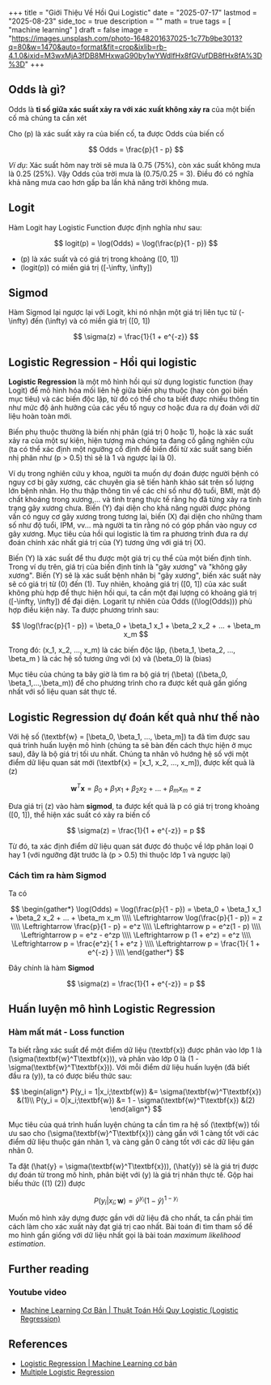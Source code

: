 +++
title = "Giới Thiệu Về Hồi Qui Logistic"
date = "2025-07-17"
lastmod = "2025-08-23"
side_toc = true
description = ""
math = true
tags = [ 
    "machine learning"
]
draft = false 
image = "https://images.unsplash.com/photo-1648201637025-1c77b9be3013?q=80&w=1470&auto=format&fit=crop&ixlib=rb-4.1.0&ixid=M3wxMjA3fDB8MHxwaG90by1wYWdlfHx8fGVufDB8fHx8fA%3D%3D"
+++

## Odds là gì?

Odds là **tỉ số giữa xác suất xảy ra với xác xuất không xảy ra** của một biến cố mà chúng ta cần xét 

Cho \(p\) là xác suất xảy ra của biến cố, ta được Odds của biến cố

$$
   Odds = \frac{p}{1 - p}
$$

*Ví dụ*: Xác suất hôm nay trời sẽ mưa là 0.75 (75%), còn xác suất không mưa là 0.25 (25%). Vậy Odds của trời mưa là \(0.75/0.25 = 3\). Điều đó có nghĩa khả năng mưa cao hơn gấp ba lần khả năng trời không mưa.


## Logit

Hàm Logit hay Logistic Function được định nghĩa như sau:

$$
   logit(p) = \log(Odds) = \log(\frac{p}{1 - p})
$$

- \(p\) là xác suất và có giá trị trong khoảng \([0, 1]\)
- \(logit(p)\) có miền giá trị \([-\infty, \infty]\)

## Sigmod

Hàm Sigmod lại ngược lại với Logit, khi nó nhận một giá trị liên tục từ \(-\infty\) đến \(\infty\) và có miền giá trị \([0, 1]\)

$$
  \sigma(z) = \frac{1}{1 + e^{-z}}
$$


## Logistic Regression - Hồi qui logistic

**Logistic Regression** là một mô hình hồi qui sử dụng logistic function (hay Logit) để
mô hình hóa mối liên hệ giữa biến phụ thuộc (hay còn gọi biến mục
tiêu) và các biến độc lập, từ đó có thể cho ta biết được nhiều
thông tin như mức độ ảnh hưởng của các yếu tố nguy cơ hoặc đưa
ra dự đoán với dữ liệu hoàn toàn mới.

Biến phụ thuộc thường là biến nhị phân (giá trị 0 hoặc 1), hoặc là
xác suất xảy ra của một sự kiện, hiện tượng mà chúng ta đang cố
gắng nghiên cứu (ta có thể xác định một ngưỡng cố định để biến đổi
từ xác suất sang biến nhị phân như \(p > 0.5\) thì sẽ là 1 và
ngược lại là 0).

Ví dụ trong nghiên cứu y khoa, người ta muốn dự đoán được người 
bệnh có nguy cơ bị gãy xương, các chuyên gia sẽ tiến hành khảo 
sát trên số lượng lớn bệnh nhân. Họ thu thập thông tin về các chỉ
số như độ tuổi, BMI, mật độ chất khoáng trong xương,... và tình trạng thực
tế rằng họ đã từng xảy ra tình trạng gãy xương chưa. Biến \(Y\) đại
diện cho khả năng người được phỏng vấn có nguy cơ gãy xương trong
tương lai, biến \(X\) đại diện cho những tham số như độ tuổi, IPM, vv... 
mà người ta tin rằng nó có góp phần vào nguy cơ gãy xương. Mục
tiêu của hồi qui logistic là tìm ra phương trình đưa ra dự đoán chính
xác nhất giá trị của \(Y\) tương ứng với giá trị \(X\).

Biến \(Y\) là xác suất để thu được một giá trị cụ thể của một
biến định tính. Trong ví dụ trên, giá trị của biến định tính là "gãy
xương" và "không gãy xương". Biến \(Y\) sẽ là xác suất bệnh nhân bị "gãy
xương", biến xác suất này sẽ có giá trị từ \(0\) đến \(1\). Tuy nhiên, 
khoảng giá trị \([0, 1]\) của xác suất không phù hợp để thực hiện hồi qui, 
ta cần một đại lượng có khoảng giá trị \([-\infty, \infty]\) để đại diện. Logarit tự nhiên của 
Odds (\(\log(Odds)\)) phù hợp điều kiện này. Ta được phương trình sau:

$$
  \log(\frac{p}{1 - p}) = \beta_0 + \beta_1 x_1 + \beta_2 x_2 + ... + \beta_m x_m
$$

Trong đó: \(x_1, x_2, ..., x_m\) là các biến độc lập, \(\beta_1, \beta_2, ..., \beta_m \)
là các hệ số tương ứng với \(x\) và \(\beta_0\) là \(bias\)

Mục tiêu của chúng ta bây giờ là tìm ra bộ giá trị \(\beta\) (\(\beta_0, \beta_1,...,\beta_m\))
để cho phương trình cho ra được kết quả gần giống nhất với số liệu quan sát thực tế.

## Logistic Regression dự đoán kết quả như thế nào

Với hệ số \(\textbf{w} = [\beta_0, \beta_1, ..., \beta_m]\) ta đã tìm được sau
quá trình huấn luyện mô hình (chúng ta sẽ bàn đến cách thực hiện ở
mục sau), đây là bộ giá trị tối ưu nhất. Chúng ta nhân vô hướng hệ số với 
một điểm dữ liệu quan sát mới \(\textbf{x} = [x_1, x_2, ..., x_m]\), được kết quả là \(z\)

$$
 \textbf{w}^T\textbf{x} = \beta_0 + \beta_1 x_1 + \beta_2 x_2 + ... + \beta_m x_m = z
$$

Đưa giá trị \(z\) vào hàm **sigmod**, ta được kết quả là p có giá trị 
trong khoảng \([0, 1]\), thể hiện xác suất có xảy ra biến cố 

$$
  \sigma(z) = \frac{1}{1 + e^{-z}} = p
$$

Từ đó, ta xác định điểm dữ liệu quan sát được đó 
thuộc về lớp phân loại 0 hay 1 (với ngưỡng đặt trước là \(p > 0.5\) thì thuộc lớp 1 và ngược lại)

### Cách tìm ra hàm Sigmod

Ta có 

$$
\begin{gather*}
\log(Odds) = \log(\frac{p}{1 - p}) = \beta_0 + \beta_1 x_1 + \beta_2 x_2 + ... + \beta_m x_m \\\\
\Leftrightarrow \log(\frac{p}{1 - p}) = z \\\\
\Leftrightarrow \frac{p}{1 - p} = e^z \\\\ 
\Leftrightarrow p = e^z(1 - p) \\\\
\Leftrightarrow p = e^z - e^zp \\\\
\Leftrightarrow p (1 + e^z) = e^z \\\\
\Leftrightarrow p = \frac{e^z}{ 1 + e^z }  \\\\
\Leftrightarrow p = \frac{1}{ 1 + e^{-z} }  \\\\
\end{gather*}
$$

Đây chính là hàm **Sigmod** 

$$
  \sigma(z) = \frac{1}{1 + e^{-z}} = p
$$

## Huấn luyện mô hình Logistic Regression

### Hàm mất mát - Loss function

Ta biết rằng xác suất để một điểm dữ liệu \(\textbf{x}\) được phân vào lớp 1
là \(\sigma(\textbf{w}^T\textbf{x})\), và phân vào lớp 0 là 
\(1 - \sigma(\textbf{w}^T\textbf{x})\). Với mỗi điểm dữ liệu huấn luyện (đã biết đầu ra \(y\)),
ta có được biểu thức sau:

$$
\begin{align*}
   P(y_i = 1|x_i;\textbf{w}) &=     \sigma(\textbf{w}^T\textbf{x}) &(1)\\
   P(y_i = 0|x_i;\textbf{w}) &= 1 - \sigma(\textbf{w}^T\textbf{x}) &(2)
\end{align*}
$$

Mục tiêu của quá trình huấn luyện chúng ta cần tìm ra hệ số \(\textbf{w}\)
tối ưu sao cho \(\sigma(\textbf{w}^T\textbf{x})\) càng gần với 1 càng tốt với các điểm dữ liệu
thuộc gán nhãn 1, và càng gần 0 càng tốt với các dữ liệu gán nhãn 0.

Ta đặt \(\hat{y} = \sigma(\textbf{w}^T\textbf{x})\), \(\hat{y}\) sẽ là giá trị được dự đoán từ trong
mô hình, phân biệt với \(y\) là giá trị nhãn thực tế. Gộp hai biểu thức \((1) (2)\) được

$$
   P(y_i|x_i;\textbf{w}) = \hat{y}^{y_i}(1 - \hat{y})^{1-y_i}
$$

Muốn mô hình xây dựng được gần với dữ liệu đã cho nhất, ta cần phải tìm cách làm cho xác xuất này
đạt giá trị cao nhất. Bài toán đi tìm tham số để mo hình gần giống với dữ liệu nhất gọi là bài toán
*maximum likelihood estimation*. 

## Further reading

### Youtube video

- [Machine Learning Cơ Bản | Thuật Toán Hồi Quy Logistic (Logistic Regression)](https://www.youtube.com/watch?v=0OEkXMAnKu4) 

## References
- [Logistic Regression | Machine Learning cơ bản](https://machinelearningcoban.com/2017/01/27/logisticregression/)
- [Multiple Logistic Regression](https://stats.libretexts.org/Bookshelves/Applied_Statistics/Biological_Statistics_(McDonald)/05%3A_Tests_for_Multiple_Measurement_Variables/5.07%3A_Multiple_Logistic_Regression)

